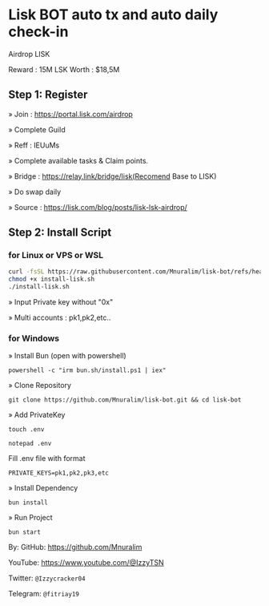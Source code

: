 
# Lisk BOT auto tx and auto daily check-in

Airdrop LISK

Reward : 15M LSK
Worth : $18,5M

## Step 1: Register 
» Join : https://portal.lisk.com/airdrop

» Complete Guild 

» Reff : IEUuMs

» Complete available tasks & Claim points.

» Bridge : https://relay.link/bridge/lisk(Recomend Base to LISK)

» Do swap daily 

» Source : https://lisk.com/blog/posts/lisk-lsk-airdrop/


## Step 2: Install Script
### for Linux or VPS or WSL
```bash
curl -fsSL https://raw.githubusercontent.com/Mnuralim/lisk-bot/refs/heads/main/install-lisk.sh -o install-lisk.sh
chmod +x install-lisk.sh
./install-lisk.sh
```
» Input Private key without "0x"

» Multi accounts : pk1,pk2,etc..


### for Windows
» Install Bun (open with powershell)
```
powershell -c "irm bun.sh/install.ps1 | iex"
```

» Clone Repository
```
git clone https://github.com/Mnuralim/lisk-bot.git && cd lisk-bot
```

» Add PrivateKey 
```
touch .env
```
```
notepad .env
```

Fill .env file with format 
```
PRIVATE_KEYS=pk1,pk2,pk3,etc
```


» Install Dependency
```
bun install
```

» Run Project
```
bun start
```




By:
GitHub: https://github.com/Mnuralim

YouTube: https://www.youtube.com/@IzzyTSN

Twitter: `@Izzycracker04`

Telegram: `@fitriay19`

